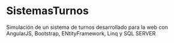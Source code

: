 # SistemasTurnos
Simulación de un sistema de turnos desarrollado para la web con AngularJS, Bootstrap, ENtityFramework, Linq y SQL SERVER
